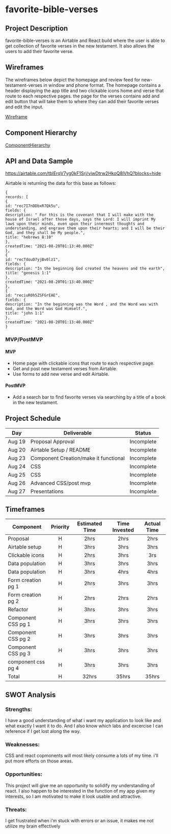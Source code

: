 # favorite-bible-verses

## Project Description

favorite-bible-verses is an Airtable and React build where the user is able to get collection of favorite verses in the new testament. It also allows the users to add their favorite verse.

## Wireframes

The wireframes below depict the homepage and review feed for new-testament-verses in window and phone format. The homepage contains a header displaying the app title and two clickable icons home and verse that route to each respective pages. the page for the verses contains add and edit button that will take them to where they can add their favorite verses and edit the input.

[Wireframe](https://whimsical.com/new-testament-verse-9fxRrtMcyb7EfP7iEUF59n)

## Component Hierarchy

[ComponentHierarchy](https://whimsical.com/component-hierarchy-EvJdi4AwU6R9yibsKuyfra)

## API and Data Sample

https://airtable.com/tblErqV7yg0kF1Srj/viwDtrw2HkoQ8lVhQ?blocks=hide

Airtable is returning the data for this base as follows:

```
{
records: [
{
id: "rec7I7nDDbxR7Qk5u",
fields: {
description: " For this is the covenant that I will make with the house of Israel after those days, says the Lord: I will imprint My laws upon their minds, even upon their innermost thoughts and understanding, and engrave them upon their hearts; and I will be their God, and they shall be My people.",
title: "hebrews 8:10"
},
createdTime: "2021-08-20T01:13:40.000Z"
},
{
id: "recTdouD7yjBv0lz1",
fields: {
description: "In the beginning God created the heavens and the earth",
title: "genesis 1:1"
},
createdTime: "2021-08-20T01:13:40.000Z"
},
{
id: "reciuR0h5ZSFGrEAE",
fields: {
description: "In the beginning was the Word , and the Word was with God, and the Word was God Himself.",
title: "john 1:1"
},
createdTime: "2021-08-20T01:13:40.000Z"
}
```

### MVP/PostMVP

#### MVP

- Home page with clickable icons that route to each respective page.
- Get and post new testament verses from Airtable.
- Use forms to add new verse and edit Airtable.

#### PostMVP

- Add a search bar to find favorite verses via searching by a title of a book in the new testament.

## Project Schedule

| Day    | Deliverable                                 | Status   |
| ------ | ------------------------------------------- | -------- |
| Aug 19 | Proposal Approval                          | Incomplete|
| Aug 20 | Airtable Setup / README                    | Incomplete|
| Aug 23 | Component Creation/make it functional      | Incomplete|
| Aug 24 | CSS                             | Incomplete|
| Aug 25 | CSS                     | Incomplete|
| Aug 26 | Advanced CSS/post mvp                               | Incomplete|
| Aug 27 | Presentations                              | Incomplete|

## Timeframes

| Component                 | Priority | Estimated Time | Time Invested | Actual Time |
| ------------------------- | :------: | :------------: | :-----------: | :---------: |
| Proposal                  |    H     |      2hrs      |  2hrs         |     2hrs    |
| Airtable setup            |    H     |      3hrs      |  3hrs         |     3hrs    |
| Clickable icons           |    H     |      2hrs      |  3hrs         |     3rs     |
| Data population           |    H     |      3hrs      |  3hrs         |     3hrs    |
| Data population           |    H     |      3hrs      |  4hrs         |     4hrs    |
| Form creation pg 1        |    H     |      2hrs      |  3hrs         |     3hrs    |
| Form creation pg 2        |    H     |      2hrs      |  2hrs         |     2hrs    |
| Refactor                  |    H     |      3hrs      |  3hrs         |     3hrs    |
| Component CSS pg 1        |    H     |      3hrs      |  3hrs         |     3hrs    |
| Component CSS pg 2        |    H     |      3hrs      |  3hrs         |     3hrs    |
| Component CSS pg 3        |    H     |      3hrs      |  3hrs         |     3hrs    |
| component css pg 4        |    H     |      3hrs      |  3hrs         |     3hrs    |
| Total                     |    H     |     32hrs      |   35hrs       |     35hrs   |

## SWOT Analysis

### Strengths:
I have a good understanding of what i want my application to look like and what exactly I want it to do. And I also know which labs and excercise I can reference if I get lost along the way.

### Weaknesses:
CSS and react copmonents will most likely consume a lots of my time. i'll put more efforts on those areas.
### Opportunities:
This project will give me an opportunity to solidify my understanding of react. I also happen to be interested in the function of my app given my interests, so I am motivated to make it look usable and attractive.

### Threats:
I get frustrated when i'm stuck with errors or an issue, it makes me not utilize my brain effectively 
